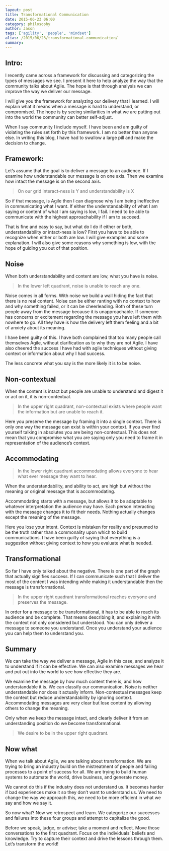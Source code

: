 ```yaml
---
layout: post
title: Transformational Communication
date: 2015-06-23 06:00
category: philosophy
author: Jason
tags: ['agility', 'people', 'mindset']
alias: /2015/06/23/transformational-communication/
summary: 
---
```


## Intro:

I recently came across a framework for discussing and categorizing the types of messages we see. I present it here to help analyze the way that the community talks about Agile. The hope is that through analysis we can improve the way we deliver our message.

I will give you the framework for analyzing our delivery that I learned. I will explain what it means when a message is hard to understand, or compromised. The hope is by seeing similarities in what we are putting out into the world the community can better self-adjust.

When I say community I include myself. I have been and am guilty of violating the rules set forth by this framework. I am no better than anyone else. In writing this blog, I have had to swallow a large pill and make the decision to change.

## Framework:

Let’s assume that the goal is to deliver a message to an audience. If I examine how understandable our message is on one axis. Then we examine how intact the message is on the second axis.

> On our grid interact-ness is Y and understandability is X

 

So if that message, is Agile then I can diagnose why I am being ineffective in communicating what I want. If either the understandability of what I am saying or content of what I am saying is low, I fail. I need to be able to communicate with the highest approachability if I am to succeed.

That is fine and easy to say, but what do I do if either or both, understandability or intact-ness is low? First you have to be able to recognize when either or both are low. I will give examples and some explanation. I will also give some reasons why something is low, with the hope of guiding you out of that position.

 
## Noise

When both understandability and content are low, what you have is noise.

> In the lower left quadrant, noise is unable to reach any one.

Noise comes in all forms. With noise we build a wall hiding the fact that there is no real content. Noise can be either ranting with no context to how and why something failed, or it can be cheerleading. Both of these turn people away from the message because it is unapproachable. If someone has concerns or excitement regarding the message you have left them with nowhere to go. All they have is how the delivery left them feeling and a bit of anxiety about its meaning.

I have been guilty of this. I have both complained that too many people call themselves Agile, without clarification as to why they are not Agile. I have also cheered the success I have had with agile techniques without giving context or information about why I had success.

The less concrete what you say is the more likely it is to be noise.


## Non-contextual

When the content is intact but people are unable to understand and digest it or act on it, it is non-contextual.

 
> In the upper right quadrant, non-contextual exists where people want the information but are unable to reach it.

Here you preserve the message by framing it into a single context. There is only one way the message can exist is within your context. If you ever find yourself talking in absolutes you are being non-contextual. This does not mean that you compromise what you are saying only you need to frame it in representation of the audience’s context.

## Accommodating

> In the lower right quadrant accommodating allows everyone to hear what ever message they want to hear.

When the understandability, and ability to act, are high but without the meaning or original message that is accommodating.

Accommodating starts with a message, but allows it to be adaptable to whatever interpretation the audience may have. Each person interacting with the message changes it to fit their needs. Nothing actually changes except the meaning of the message.

Here you lose your intent. Context is mistaken for reality and presumed to be the truth rather than a commonality upon which to build communications. I have been guilty of saying that everything is a suggestion without giving context to how you evaluate what is needed.

## Transformational

So far I have only talked about the negative. There is one part of the graph that actually signifies success. If I can communicate such that I deliver the most of the content I was intending while making it understandable then the message is transformational.

> In the upper right quadrant transformational reaches everyone and preserves the message.

In order for a message to be transformational, it has to be able to reach its audience and be complete. That means describing it, and explaining it with the context not only considered but understood. You can only deliver a message to someone you understand. Once you understand your audience you can help them to understand you.

## Summary

We can take the way we deliver a message, Agile in this case, and analyze it to understand if it can be effective. We can also examine messages we hear and put out into the world to see how effective they are.

We examine the message by how much content there is, and how understandable it is. We can classify our communication. Noise is neither understandable nor does it actually inform. Non-contextual messages keep the context but reduce understandability by ignoring context. Accommodating messages are very clear but lose content by allowing others to change the meaning.

Only when we keep the message intact, and clearly deliver it from an understanding position do we become transformational.

> We desire to be in the upper right quadrant.

## Now what

When we talk about Agile, we are talking about transformation. We are trying to bring an industry build on the mistreatment of people and failing processes to a point of success for all. We are trying to build human systems to automate the world, drive business, and generate money.

We cannot do this if the industry does not understand us. It becomes harder if bad experiences make it so they don’t want to understand us. We need to change the way we approach this, we need to be more efficient in what we say and how we say it.

So now what? Now we retrospect and learn. We categorize our successes and failures into these four groups and attempt to capitalize the good.

Before we speak, judge, or advise; take a moment and reflect. Move those conversations to the first quadrant. Focus on the individuals’ beliefs and knowledge. Try to capture their context and drive the lessons through them. Let’s transform the world!
